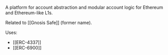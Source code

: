 A platform for account abstraction and modular account logic for Ethereum and Ethereum-like L1s.

Related to [[Gnosis Safe]] (former name).

Uses: 

- [[ERC-4337]]
- [[ERC-6900]]
